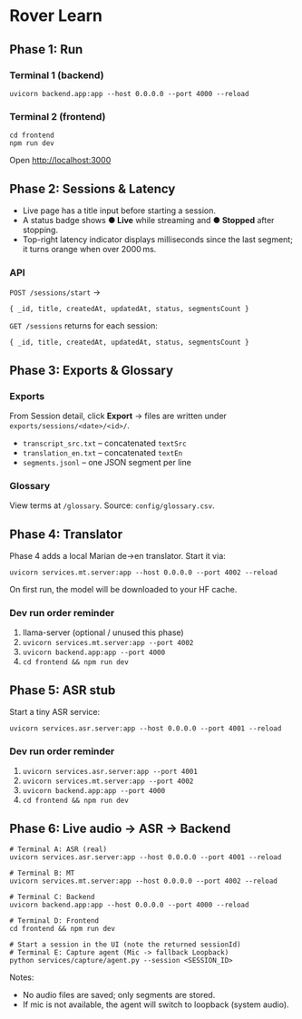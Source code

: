 # Rover Learn

## Phase 1: Run

### Terminal 1 (backend)
```
uvicorn backend.app:app --host 0.0.0.0 --port 4000 --reload
```

### Terminal 2 (frontend)
```
cd frontend
npm run dev
```

Open <http://localhost:3000>

## Phase 2: Sessions & Latency

- Live page has a title input before starting a session.
- A status badge shows **● Live** while streaming and **● Stopped** after stopping.
- Top-right latency indicator displays milliseconds since the last segment; it turns orange when over 2000 ms.

### API

`POST /sessions/start` →
```
{ _id, title, createdAt, updatedAt, status, segmentsCount }
```

`GET /sessions` returns for each session:
```
{ _id, title, createdAt, updatedAt, status, segmentsCount }
```

## Phase 3: Exports & Glossary

### Exports

From Session detail, click **Export** → files are written under
`exports/sessions/<date>/<id>/`.

- `transcript_src.txt` – concatenated `textSrc`
- `translation_en.txt` – concatenated `textEn`
- `segments.jsonl` – one JSON segment per line

### Glossary

View terms at `/glossary`. Source: `config/glossary.csv`.

## Phase 4: Translator

Phase 4 adds a local Marian de→en translator. Start it via:

```
uvicorn services.mt.server:app --host 0.0.0.0 --port 4002 --reload
```

On first run, the model will be downloaded to your HF cache.

### Dev run order reminder

1. llama-server (optional / unused this phase)
2. `uvicorn services.mt.server:app --port 4002`
3. `uvicorn backend.app:app --port 4000`
4. `cd frontend && npm run dev`

## Phase 5: ASR stub

Start a tiny ASR service:

```
uvicorn services.asr.server:app --host 0.0.0.0 --port 4001 --reload
```

### Dev run order reminder

1. `uvicorn services.asr.server:app --port 4001`
2. `uvicorn services.mt.server:app --port 4002`
3. `uvicorn backend.app:app --port 4000`
4. `cd frontend && npm run dev`

## Phase 6: Live audio → ASR → Backend

```
# Terminal A: ASR (real)
uvicorn services.asr.server:app --host 0.0.0.0 --port 4001 --reload

# Terminal B: MT
uvicorn services.mt.server:app --host 0.0.0.0 --port 4002 --reload

# Terminal C: Backend
uvicorn backend.app:app --host 0.0.0.0 --port 4000 --reload

# Terminal D: Frontend
cd frontend && npm run dev

# Start a session in the UI (note the returned sessionId)
# Terminal E: Capture agent (Mic -> fallback Loopback)
python services/capture/agent.py --session <SESSION_ID>
```

Notes:

- No audio files are saved; only segments are stored.
- If mic is not available, the agent will switch to loopback (system audio).
